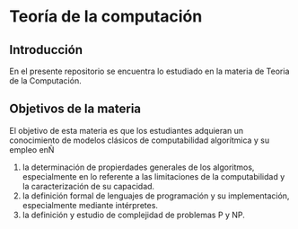 # Teoría de la computación

## Introducción

En el presente repositorio se encuentra lo estudiado en la materia de Teoria de la Computación.

## Objetivos de la materia

El objetivo de esta materia es que los estudiantes adquieran un conocimiento de modelos clásicos de computabilidad algorítmica y su empleo enÑ

1.  la determinación de propierdades generales de los algoritmos, especialmente en lo referente a las limitaciones de la computabilidad y la caracterización de su capacidad.
2.  la definición formal de lenguajes de programación y su implementación, especialmente mediante intérpretes.
3.  la definición y estudio de complejidad de problemas P y NP.